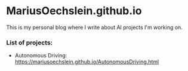 # MariusOechslein.github.io
This is my personal blog where I write about AI projects I'm working on.

### List of projects: 
- Autonomous Driving: https://mariusoechslein.github.io/AutonomousDriving.html
